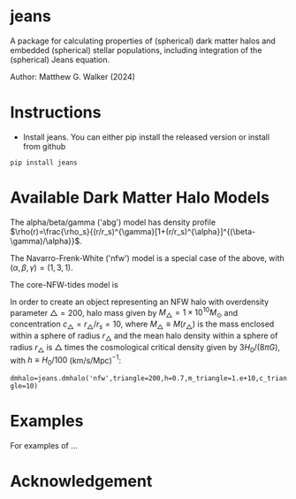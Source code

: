 # jeans

A package for calculating properties of (spherical) dark matter halos and embedded (spherical) stellar populations, including integration of the (spherical) Jeans equation.

Author: Matthew G. Walker (2024) 

# Instructions 

* Install jeans. You can either pip install the released version or install from github

```
pip install jeans
```
# Available Dark Matter Halo Models

The alpha/beta/gamma ('abg') model has density profile $\rho(r)=\frac{\rho_s}{(r/r_s)^{\gamma}[1+(r/r_s)^{\alpha}]^{(\beta-\gamma)/\alpha}}$.

The Navarro-Frenk-White ('nfw') model is a special case of the above, with $(\alpha,\beta,\gamma)=(1,3,1)$.

The core-NFW-tides model is

In order to create an object representing an NFW halo with overdensity parameter $\triangle=200$, halo mass given by $M_{\triangle}=1\times 10^{10}M_{\odot}$ and concentration $c_{\triangle}=r_{\triangle}/r_s=10$, where $M_{\triangle}\equiv M(r_{\triangle})$ is the mass enclosed within a sphere of radius $r_{\triangle}$ and the mean halo density within a sphere of radius $r_{\triangle}$ is $\triangle$ times the cosmological critical density given by $3H_0/(8\pi G)$, with $h\equiv H_0/100$ (km/s/Mpc)$^{-1}$:

```dmhalo=jeans.dmhalo('nfw',triangle=200,h=0.7,m_triangle=1.e+10,c_triangle=10)```

# Examples 

For examples of ...

# Acknowledgement

